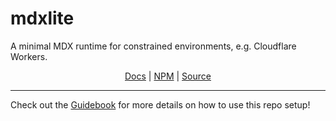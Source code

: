 # mdxlite

A minimal MDX runtime for constrained environments, e.g. Cloudflare Workers.

<p align="center">
  <a href="">Docs</a> | <a href="https://npm.im/mdxlite">NPM</a> | <a href="./packages/mdxlite/README.md">Source</a>
</p>

---

Check out the [Guidebook](./GUIDEBOOK.md) for more details on how to use this repo setup!
